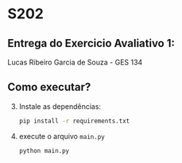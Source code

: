 # S202

## Entrega do Exercicio Avaliativo 1:
Lucas Ribeiro Garcia de Souza - GES 134


## Como executar?
3. Instale as dependências:
    ```sh
    pip install -r requirements.txt
    ```
4. execute o arquivo `main.py`
    ```sh
    python main.py
    ```
